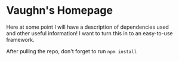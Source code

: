 # Vaughn's Homepage

Here at some point I will have a description of dependencies used   
and other useful information! I want to turn this in to an easy-to-use   
framework.

After pulling the repo, don't forget to run `npm install`